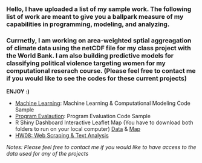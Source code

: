 ### Hello, I have uploaded a list of my sample work. The following list of work are meant to give you a ballpark measure of my capabilities in programming, modeling, and analyzing. 

### Currnetly, I am working on area-weighted sptial aggreagation of climate data using the netCDF file for my class project with the World Bank. I am also building predictive models for classifying political violence targeting women for my computational reserach course. (Please feel free to contact me if you would like to see the codes for these current projects) 

**ENJOY :)**

* [Machine Learning](https://github.com/boseongyun/Check_My_Sample_Work/tree/main/Machine%20Learning): Machine Learning & Computational Modeling Code Sample
* [Program Evalaution](https://github.com/boseongyun/Check_My_Sample_Work/tree/main/Program%20Evaluation): Program Evaluation Code Sample
* R Shiny Dashboard Interactive Leaflet Map (You have to download both folders to run on your local computer) [Data](https://github.com/boseongyun/Check_My_Sample_Work/tree/main/R%20Shiny%20Dashboard%20%26%20Leaflet%20) & [Map](https://github.com/boseongyun/Check_My_Sample_Work/tree/main/R%20Shiny%20Dashboard%20%26%20Leaflet)
* [HW08: Web Scraping & Text Analysis](https://github.com/boseongyun/Check_My_Sample_Work/tree/main/hw08-master)


*Notes: Please feel free to contact me if you would like to have access to the data used for any of the projects*
